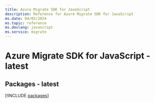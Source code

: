 ```yaml
---
title: Azure Migrate SDK for JavaScript
description: Reference for Azure Migrate SDK for JavaScript
ms.date: 04/02/2024
ms.topic: reference
ms.devlang: javascript
ms.service: migrate
---
```

# Azure Migrate SDK for JavaScript - latest
## Packages - latest
[!INCLUDE [packages](migrate-index.md)]